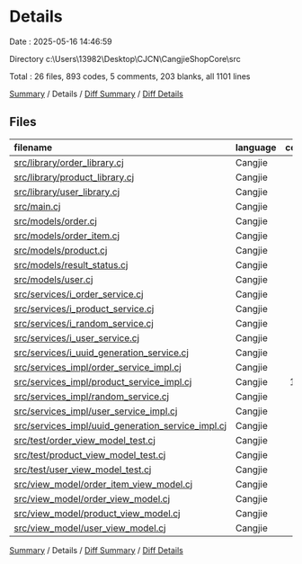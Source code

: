 # Details

Date : 2025-05-16 14:46:59

Directory c:\\Users\\13982\\Desktop\\CJCN\\CangjieShopCore\\src

Total : 26 files,  893 codes, 5 comments, 203 blanks, all 1101 lines

[Summary](results.md) / Details / [Diff Summary](diff.md) / [Diff Details](diff-details.md)

## Files
| filename | language | code | comment | blank | total |
| :--- | :--- | ---: | ---: | ---: | ---: |
| [src/library/order\_library.cj](/src/library/order_library.cj) | Cangjie | 36 | 0 | 4 | 40 |
| [src/library/product\_library.cj](/src/library/product_library.cj) | Cangjie | 43 | 0 | 4 | 47 |
| [src/library/user\_library.cj](/src/library/user_library.cj) | Cangjie | 25 | 0 | 3 | 28 |
| [src/main.cj](/src/main.cj) | Cangjie | 34 | 0 | 18 | 52 |
| [src/models/order.cj](/src/models/order.cj) | Cangjie | 32 | 0 | 5 | 37 |
| [src/models/order\_item.cj](/src/models/order_item.cj) | Cangjie | 31 | 0 | 7 | 38 |
| [src/models/product.cj](/src/models/product.cj) | Cangjie | 34 | 0 | 6 | 40 |
| [src/models/result\_status.cj](/src/models/result_status.cj) | Cangjie | 27 | 0 | 8 | 35 |
| [src/models/user.cj](/src/models/user.cj) | Cangjie | 28 | 0 | 5 | 33 |
| [src/services/i\_order\_service.cj](/src/services/i_order_service.cj) | Cangjie | 7 | 0 | 2 | 9 |
| [src/services/i\_product\_service.cj](/src/services/i_product_service.cj) | Cangjie | 12 | 0 | 3 | 15 |
| [src/services/i\_random\_service.cj](/src/services/i_random_service.cj) | Cangjie | 6 | 0 | 1 | 7 |
| [src/services/i\_user\_service.cj](/src/services/i_user_service.cj) | Cangjie | 6 | 0 | 1 | 7 |
| [src/services/i\_uuid\_generation\_service.cj](/src/services/i_uuid_generation_service.cj) | Cangjie | 6 | 0 | 1 | 7 |
| [src/services\_impl/order\_service\_impl.cj](/src/services_impl/order_service_impl.cj) | Cangjie | 55 | 0 | 20 | 75 |
| [src/services\_impl/product\_service\_impl.cj](/src/services_impl/product_service_impl.cj) | Cangjie | 121 | 1 | 27 | 149 |
| [src/services\_impl/random\_service.cj](/src/services_impl/random_service.cj) | Cangjie | 68 | 0 | 9 | 77 |
| [src/services\_impl/user\_service\_impl.cj](/src/services_impl/user_service_impl.cj) | Cangjie | 44 | 1 | 12 | 57 |
| [src/services\_impl/uuid\_generation\_service\_impl.cj](/src/services_impl/uuid_generation_service_impl.cj) | Cangjie | 70 | 0 | 10 | 80 |
| [src/test/order\_view\_model\_test.cj](/src/test/order_view_model_test.cj) | Cangjie | 8 | 1 | 3 | 12 |
| [src/test/product\_view\_model\_test.cj](/src/test/product_view_model_test.cj) | Cangjie | 8 | 1 | 3 | 12 |
| [src/test/user\_view\_model\_test.cj](/src/test/user_view_model_test.cj) | Cangjie | 52 | 1 | 18 | 71 |
| [src/view\_model/order\_item\_view\_model.cj](/src/view_model/order_item_view_model.cj) | Cangjie | 20 | 0 | 12 | 32 |
| [src/view\_model/order\_view\_model.cj](/src/view_model/order_view_model.cj) | Cangjie | 27 | 0 | 9 | 36 |
| [src/view\_model/product\_view\_model.cj](/src/view_model/product_view_model.cj) | Cangjie | 67 | 0 | 9 | 76 |
| [src/view\_model/user\_view\_model.cj](/src/view_model/user_view_model.cj) | Cangjie | 26 | 0 | 3 | 29 |

[Summary](results.md) / Details / [Diff Summary](diff.md) / [Diff Details](diff-details.md)